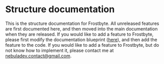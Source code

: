 # Structure documentation

This is the structure documentation for Frostbyte. All unreleased features are first documented here, and then moved into the main documentation when they are released. If you would like to add a feature to Frostbyte, please first modify the documentation blueprint ([here](blueprint.md)), and then add the feature to the code. If you would like to add a feature to Frostbyte, but do not know how to implement it, please contact me at [nebuladev.contact@gmail.com](mailto:nebuladev.contact@gmail.com).
